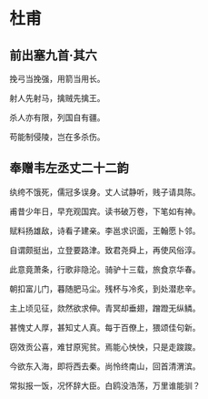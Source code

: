 # 杜甫


## 前出塞九首·其六
挽弓当挽强，用箭当用长。

射人先射马，擒贼先擒王。

杀人亦有限，列国自有疆。

苟能制侵陵，岂在多杀伤。


## 奉赠韦左丞丈二十二韵
纨绔不饿死，儒冠多误身。丈人试静听，贱子请具陈。

甫昔少年日，早充观国宾。读书破万卷，下笔如有神。

赋料扬雄敌，诗看子建亲。李邕求识面，王翰愿卜邻。

自谓颇挺出，立登要路津。致君尧舜上，再使风俗淳。

此意竟萧条，行歌非隐沦。骑驴十三载，旅食京华春。

朝扣富儿门，暮随肥马尘。残杯与冷炙，到处潜悲辛。

主上顷见征，欻然欲求伸。青冥却垂翅，蹭蹬无纵鳞。

甚愧丈人厚，甚知丈人真。每于百僚上，猥颂佳句新。

窃效贡公喜，难甘原宪贫。焉能心怏怏，只是走踆踆。

今欲东入海，即将西去秦。尚怜终南山，回首清渭滨。

常拟报一饭，况怀辞大臣。白鸥没浩荡，万里谁能驯？


